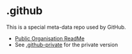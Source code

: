 # .github

This is a special meta-data repo used by GitHub.

* [Public Organisation ReadMe](https://docs.github.com/en/organizations/collaborating-with-groups-in-organizations/customizing-your-organizations-profile)
* See [.github-private](https://github.com/springernature/.github-private) for the private version
